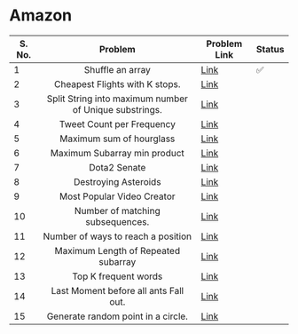 # Amazon

| S. No. | Problem | Problem Link | Status |
| ------ |:---:| --- | --- |
| 1 | Shuffle an array | [Link](https://leetcode.com/problems/shuffle-an-array/) | ✅ |
| 2 | Cheapest Flights with K stops. | [Link](https://leetcode.com/problems/cheapest-flights-within-k-stops/) | |
| 3 | Split String into maximum number of Unique substrings. | [Link](https://leetcode.com/problems/split-a-string-into-the-max-number-of-unique-substrings/) | |
| 4 | Tweet Count per Frequency | [Link](https://leetcode.com/problems/tweet-counts-per-frequency/) | |
| 5 | Maximum sum of hourglass | [Link](https://leetcode.com/problems/maximum-sum-of-an-hourglass/) | |
| 6 | Maximum Subarray min product | [Link](https://leetcode.com/problems/maximum-subarray-min-product/) | |
| 7 | Dota2 Senate | [Link](https://leetcode.com/problems/dota2-senate/) | |
| 8 | Destroying Asteroids | [Link](https://leetcode.com/problems/destroying-asteroids/) | |
| 9 | Most Popular Video Creator | [Link](https://leetcode.com/problems/most-popular-video-creator/) | |
| 10 | Number of matching subsequences. | [Link](https://leetcode.com/problems/number-of-matching-subsequences/) | |
| 11 | Number of ways to reach a position | [Link](https://leetcode.com/problems/number-of-ways-to-reach-a-position-after-exactly-k-steps/) | |
| 12 | Maximum Length of Repeated subarray | [Link](https://leetcode.com/problems/maximum-length-of-repeated-subarray/) | |
| 13 | Top K frequent words | [Link](https://leetcode.com/problems/top-k-frequent-words/) | |
| 14 | Last Moment before all ants Fall out. | [Link](https://leetcode.com/problems/last-moment-before-all-ants-fall-out-of-a-plank/) | |
| 15 | Generate random point in a circle. | [Link](https://leetcode.com/problems/generate-random-point-in-a-circle/) | |


